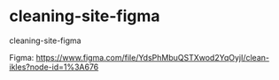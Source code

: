 # cleaning-site-figma
cleaning-site-figma


Figma: 
https://www.figma.com/file/YdsPhMbuQSTXwod2YqOyjI/clean-ikles?node-id=1%3A676
